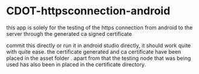 # CDOT-httpsconnection-android
this app is solely for the testing of the https connection from android to the server through the generated ca signed certificate

commit this directly or run it in android studio directly, it should work quite with quite ease.
the certificate generated and ca certificate have been placed in the asset folder .
apart from that the testing node that was being used has also been in placed in the certificate directory.
